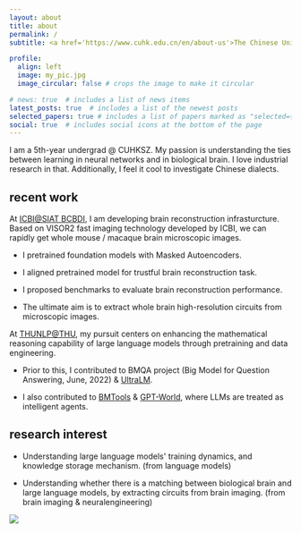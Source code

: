```yaml
---
layout: about
title: about
permalink: /
subtitle: <a href='https://www.cuhk.edu.cn/en/about-us'>The Chinese University of Hong Kong, Shenzhen</a>

profile:
  align: left
  image: my_pic.jpg
  image_circular: false # crops the image to make it circular

# news: true  # includes a list of news items
latest_posts: true  # includes a list of the newest posts
selected_papers: true # includes a list of papers marked as "selected={true}"
social: true  # includes social icons at the bottom of the page
---
```


I am a 5th-year undergrad @ CUHKSZ. My passion is understanding the ties between learning in neural networks and in biological brain. I love industrial research in that. Additionally, I feel it cool to investigate Chinese dialects. 

## recent work

At [ICBI@SIAT BCBDI](https://icbi.siat.ac.cn/), I am developing brain reconstruction infrasturcture. Based on VISOR2 fast imaging technology developed by ICBI, we can rapidly get whole mouse / macaque brain microscopic images.

- I pretrained foundation models with Masked Autoencoders.
  
- I aligned pretrained model for trustful brain reconstruction task.

- I proposed benchmarks to evaluate brain reconstruction performance.

- The ultimate aim is to extract whole brain high-resolution circuits from microscopic images.


At [THUNLP@THU](https://nlp.csai.tsinghua.edu.cn/), my pursuit centers on enhancing the mathematical reasoning capability of large language models through pretraining and data engineering.

- Prior to this, I contributed to BMQA project (Big Model for Question Answering, June, 2022) & [UltraLM](https://github.com/thunlp/UltraChat).

- I also contributed to [BMTools](https://github.com/OpenBMB/BMTools) & [GPT-World](https://github.com/ShengdingHu/GPT-World), where LLMs are treated as intelligent agents.


## research interest

- Understanding large language models' training dynamics, and knowledge storage mechanism. (from language models)

- Understanding whether there is a matching between biological brain and large language models, by extracting circuits from brain imaging. (from brain imaging & neuralengineering)

<img src='//clustrmaps.com/map_v2.png?cl=080808&w=80&t=tt&d=nqVApCufNN4kadhzLDAgbhn4z2vZ1YJIP8ok9pTuO8I&co=ffffff&ct=808080'/>